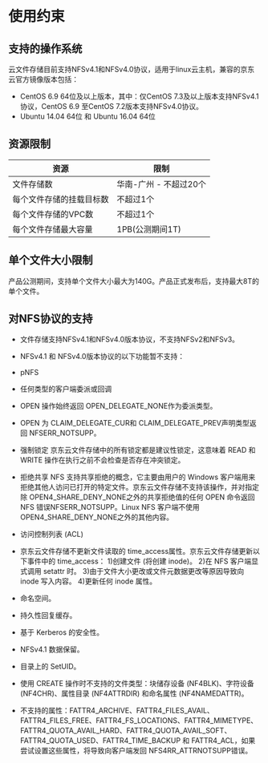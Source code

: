 # 使用约束

## 支持的操作系统

云文件存储目前支持NFSv4.1和NFSv4.0协议，适用于linux云主机，兼容的京东云官方镜像版本包括：

- CentOS 6.9 64位及以上版本，其中：仅CentOS 7.3及以上版本支持NFSv4.1协议，CentOS 6.9 至CentOS 7.2版本支持NFSv4.0协议。
- Ubuntu 14.04 64位 和 Ubuntu 16.04 64位



## 资源限制

| **资源**                 | **限制**                 |
| ------------------------ | ------------------------ |
| 文件存储数               | 华南-广州  -  不超过20个 |
| 每个文件存储的挂载目标数 | 不超过1个                |
| 每个文件存储的VPC数      | 不超过1个                |
| 每个文件存储最大容量     | 1PB(公测期间1T)          |



## 单个文件大小限制

产品公测期间，支持单个文件大小最大为140G。产品正式发布后，支持最大8T的单个文件。



## 对NFS协议的支持

- 文件存储支持NFSv4.1和NFSv4.0版本协议，不支持NFSv2和NFSv3。


- NFSv4.1 和 NFSv4.0版本协议的以下功能暂不支持：


- pNFS


- 任何类型的客户端委派或回调

- OPEN 操作始终返回 OPEN_DELEGATE_NONE作为委派类型。

- OPEN 为 CLAIM_DELEGATE_CUR和 CLAIM_DELEGATE_PREV声明类型返回 NFSERR_NOTSUPP。

- 强制锁定
  京东云文件存储中的所有锁定都是建议性锁定，这意味着 READ 和 WRITE 操作在执行之前不会检查是否存在冲突锁定。


- 拒绝共享
  NFS 支持共享拒绝的概念，它主要由用户的 Windows 客户端用来拒绝其他人访问已打开的特定文件。京东云文件存储不支持该操作，并对指定除 OPEN4_SHARE_DENY_NONE之外的共享拒绝值的任何 OPEN 命令返回 NFS 错误NFSERR_NOTSUPP。Linux NFS 客户端不使用 OPEN4_SHARE_DENY_NONE之外的其他内容。

- 访问控制列表 (ACL)


- 京东云文件存储不更新文件读取的 time_access属性。京东云文件存储更新以下事件中的 time_access：
  1)创建文件 (将创建 inode)。
  2)在 NFS 客户端显式调用 setattr 时。
  3)由于文件大小更改或文件元数据更改等原因导致向 inode 写入内容。
  4)更新任何 inode 属性。

- 命名空间。

- 持久性回复缓存。

- 基于 Kerberos 的安全性。

- NFSv4.1 数据保留。

- 目录上的 SetUID。

- 使用 CREATE 操作时不支持的文件类型：块储存设备 (NF4BLK)、字符设备 (NF4CHR)、属性目录 (NF4ATTRDIR) 和命名属性 (NF4NAMEDATTR)。

- 不支持的属性：FATTR4_ARCHIVE、FATTR4_FILES_AVAIL、FATTR4_FILES_FREE、FATTR4_FS_LOCATIONS、FATTR4_MIMETYPE、FATTR4_QUOTA_AVAIL_HARD、FATTR4_QUOTA_AVAIL_SOFT、FATTR4_QUOTA_USED、FATTR4_TIME_BACKUP 和 FATTR4_ACL，如果尝试设置这些属性，将导致向客户端发回 NFS4RR_ATTRNOTSUPP错误。